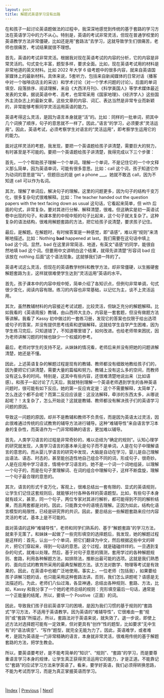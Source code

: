 ```yaml
---
layout: post
title: 解题式英语学习没有出路
---
```


在和孩子一起讨论英语题做法的过程中，我深深地感觉到传统的基于套路的学习方法在英语学习中的力不从心。特别是，英语的考试非常灵活，但现在普通学校里的英语教学方法非常僵硬，比如还是用”套路法”去学习，这就导致学生们很痛苦，老师也很痛苦，考试结果就很不理想。

首先，英语的考试非常灵活。根据我对现在英语考试的内容的分析，它的内容是非常灵活的。句式变化丰富，题型多样，要求全面。比如，现在英语考试用的材料是非常地道的英文材料。比如 2022 年大学 6 级考题中的很多内容，就来自英语国家媒体上的最新材料。具体来说，5套听力，包括来自新闻媒体的日常对话（播客中对一个咖啡店店主的采访）和学术讨论（对一个学术问题的讨论）。后面的单词填空、段落排序、阅读理解，来自《大西洋月刊》、《科学美国人》等学术媒体最近发表的文章。据说英语中考、高考，也常常采用《国家地理》、《经济学人》这些国外主流杂志上的最新文章。这些文章的内容、词汇、表达当然是非常专业而新颖的，非常能够考察同学灵活运用英语的能力。

英语考得这么灵活，是因为语言本身就是“活”的。比如：同样的一批单词，把其中几个词换了顺序，句子的意思就不一样了。因此，”语言“的学习，必须要求”灵活运用“。因此，英语考试，必须考察学生对语言的“灵活运用”，即考察学生运用它的的能力。

面对这样灵活的考题，我发现，要把一个英语题给孩子讲清楚，需要巨大的努力，有时甚至是不可能的。要把一个英语题给孩子讲清楚，我得完成以下三个步骤：

首先，一个个帮助孩子理解一个个单词。理解一个单词，不是记住它的一个中文释义那么简单，因为英语单词，可能有很多意思。比如：call 这个词，孩子知道它作为动词的意思是”叫“，但题目出的是 get a phone ___。她就不敢选 call，因为不知道 call 可以作为名词。

其次，理解了单词后，解决句子的理解。这里的问题更多，因为句子的结构千变万化，很多复杂句式很难解释。比如：The teacher handed out the question papers with the text facing down as usual 这句话，它看起来简单，但 with 后面的句式，非常复杂。要对其进行分解、解释清楚，很难。但这确实是初一英语试卷中出现的句子。和课本里的中规中矩的句子比起来，这个句子就太复杂了。这种复杂的语法结构，很难用解题套路的方法，把它给孩子说清楚，要求孩子记住。

最后，是解题。在解题时，有时候答案是一种感觉，即”语感“，难以用“规则”来清晰地描述。比如：Nothing __bad__ happened at last。我们需要在这句话中填上 bad 这个词。显然，bad 在这里非常简洁、地道，有英文”语感“的同学，能很自然地填 bad 这个词。但要用中文讲明白这个结果，就得先讲清楚“形容词 bad 应该放在 nothing 后面”这个语法现象。这就够我们讲一阵的了。

英语考试这么灵活，但现在的英语教学材料和教学方法，却非常僵硬，以生搬硬套解题套路为主，这样就很难使学生达到“灵活运用”英语的水平。

首先，孩子课本中的内容中规中矩，简单介绍了各知识点，但例句非常单调，句式很少变化，阅读内容有限。练习的内容也非常基础，以记忆为主，谈不上灵活运用。

其次，虽然教辅材料的内容接近考试试题，比较灵活，但缺乏充分的解题解释。比如我看的《英语周报》教辅，由山西师大主办，内容是一套套题，但没有做题方法等讲解。我看了 Kassy 初中做过的一套练习册，发现它的答案也仅限于给出选项或句子的答案，并没有提供思考线索和逻辑解释。这就给学生自学产生困难，因为学生练习完后，只知道错了，不知道哪里错了，如何改进。也给老师带来困扰，因为老师讲解习题的时候也缺少一个权威的参考。

最后，老师对学生的支持不足。从妹妹的情况看，老师后来并没有把她的问题讲解清楚，她还是不懂。

因此，上述英语复杂的解题过程是现有的教辅、教师都没有细致地教给孩子们的，因为要把它们讲清楚，需要大量的篇幅和努力。教辅上没有这么多的空间，而教师没有这么多的时间。特别是，这其中有些内容，还很难清楚地说出来（比如语感）。和孩子一起讨论了几天后，我就特别理解一个英语老师遇到学生的各种英语问题时，很可能有如下反应。她的第一反应肯定是：这个不需要解释，太简单了，怎么连这个都不会呢？而第二反应应该是：这没法解释，牵涉的东西太多，从哪说起呢？！太复杂了，怎么开始说？这就是教辅、教师都没有解决孩子们的英语学习问题的原因。

导致这一问题的原因，却并不是教辅和教师不负责任，而是因为英语太过灵活，因此很难通过传统的应试教育的辅导方法进行辅导。这种“难辅导性”来自语言学习本身的复杂性，而英语作为一门非常精确的语言，更加难以辅导。

首先，人类学习语言的过程是非常奇妙的，难以总结为“确定的规则”。认知心理学的研究就发现，人类学习语言的基本单元是句子而不是单词，人是在句子中理解语言的意思的。而从婴儿学语言的研究中发现，大脑是自动在学习，婴儿是自己理解出语法、语态、时态的，甚至能创造性地自己组合不同的词，形成句子，很奇妙。人是在应用中学习语言，情境中学习语言的。她不是一个词一个词地组装，以理解一个句子的，而是在句子里理解词、在词的组合中理解句子，这样不断盘旋，理解一个句子最合理的意思的。

其次，语言的形式千变万化，客观上，很难总结出一套有限的、显式的英语规则，让学生们记住这套规则后，就能够对付各种各样的英语题型。比如，有些句子本身就有歧义，甚至，同一个句子，两位专家对其进行解析，都可能得到不同的解析结果，而且两套都是对的。因此，只能靠文中的语境去理解。正因为如此，结构化语言模型的局限性，已经是研究界的共识。因此，要总结出一些解题套路来应付内容灵活的考试，基本上是不可能的。

面对英语的这种“难辅导性”，老师和同学们熟系的、基于“解题套路”的学习方法，就束手无策了。和妹妹一起做了一些完形填空的选择题后，我发现，她的解题过程是这样的：首先，认出一个个单词，把它们翻译为中文，然后根据这些中文的碎片，把它们穿起来，得到一句话的意思。这个过程，就是磕磕绊绊的。一旦遇到复杂的句式，就难以处理。然后，基于对句子意思的猜测，套用学过的各种解题规则、套路，利用各种解题方法，如排除法，推断出最可能的选项。这就是我们熟悉的、面向应试的教育所采用的最典型解题方法。该方法对数学、物理等考试是有效果的，因此，在英语中也被广泛地使用。事实上，一位老师（包括我），如果要给孩子讲解习题的话，也只能采用这种套路法讲。否则，我们怎么讲题呢？语感是无法描述的。为此，老师们八仙过海，各显神通，总结出各种规则、套路、方法，比如，Kassy 和我分享了一个她的老师总结的规则：完形填空最后一句话，通常是一个正能量的结尾，所以，要填一个 Positive（正面）的词。

因此，导致我们孩子目前英语学习的困境，是因为我们习惯的基于规则的“套路式”学习方法，不适用于英语教学。因为英语的“难辅导性”，它很难由一套“规则”或“套路”所描述，所以，套路法对于英语来说，就失效了。退一步说，即使上述方法对选择题可能有一定效果，但对更具有“创作”性的题型，比如要求“无中生有”的“语法填空”、“写作”题型，就完全无能为力了。因此，英语难学，或者难考，是因为英语是一门非常精确的语言，本身就非常灵活，很难用传统的基于解题套路的方法，把学生教会。

所以，要英语要考好，是不能考简单的”知识“、“规则”、“套路”的学习，而是要尊重语言学习本身的规律，让学生真正获得灵活运用它的能力，才是正道。不能靠记忆“套路”的应试学习方法来学英语了。看来，要学好英语，我们必须得转换思路，不能为考试而学习，而是为真正掌握英语而学习。

<br/>

|[Index](./) | [Previous](1-6-analysis) | [Next](3-0-sol)|